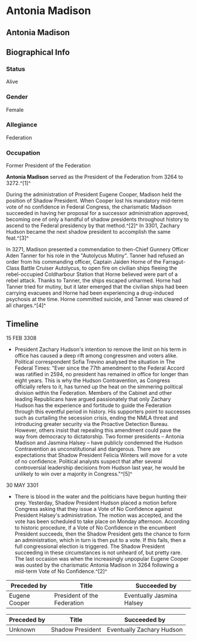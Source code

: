 # Antonia Madison
## Antonia Madison

		

## Biographical Info

### Status

Alive

### Gender

Female

### Allegiance

Federation

### Occupation

Former President of the Federation

**Antonia Madison** served as the President of the Federation from 3264 to 3272.^[1]^

During the administration of President Eugene Cooper, Madison held the position of Shadow President. When Cooper lost his mandatory mid-term vote of no confidence in Federal Congress, the charismatic Madison succeeded in having her proposal for a successor administration approved, becoming one of only a handful of shadow presidents throughout history to ascend to the Federal presidency by that method.^[2]^ In 3301, Zachary Hudson became the next shadow president to accomplish the same feat.^[3]^

In 3271, Madison presented a commendation to then-Chief Gunnery Officer Aden Tanner for his role in the "Autolycus Mutiny". Tanner had refused an order from his commanding officer, Captain Jaiden Horne of the Farragut-Class Battle Cruiser Autolycus, to open fire on civilian ships fleeing the rebel-occupied Coldharbour Station that Horne believed were part of a rebel attack. Thanks to Tanner, the ships escaped unharmed. Horne had Tanner tried for mutiny, but it later emerged that the civilian ships had been carrying evacuees and Horne had been experiencing a drug-induced psychosis at the time. Horne committed suicide, and Tanner was cleared of all charges.^[4]^

## Timeline

15 FEB 3308

- President Zachary Hudson's intention to remove the limit on his term in office has caused a deep rift among congressmen and voters alike. Political correspondent Sofia Trevino analysed the situation in The Federal Times: "Ever since the 77th amendment to the Federal Accord was ratified in 2594, no president has remained in office for longer than eight years. This is why the Hudson Contravention, as Congress officially refers to it, has turned up the heat on the simmering political division within the Federation. Members of the Cabinet and other leading Republicans have argued passionately that only Zachary Hudson has the experience and fortitude to guide the Federation through this eventful period in history. His supporters point to successes such as curtailing the secession crisis, ending the NMLA threat and introducing greater security via the Proactive Detection Bureau. However, others insist that repealing this amendment could pave the way from democracy to dictatorship. Two former presidents – Antonia Madison and Jasmina Halsey – have publicly condemned the Hudson Contravention as unconstitutional and dangerous. There are expectations that Shadow President Felicia Winters will move for a vote of no confidence. Political analysts suspect that after several controversial leadership decisions from Hudson last year, he would be unlikely to win over a majority in Congress."^[5]^

30 MAY 3301

- There is blood in the water and the politicians have begun hunting their prey. Yesterday, Shadow President Hudson placed a motion before Congress asking that they issue a Vote of No Confidence against President Halsey's administration. The motion was accepted, and the vote has been scheduled to take place on Monday afternoon. According to historic procedure, if a Vote of No Confidence in the encumbent President succeeds, then the Shadow President gets the chance to form an administration, which in turn is then put to a vote. If this fails, then a full congressional election is triggered. The Shadow President succeeding in these circumstances is not unheard of, but pretty rare. The last occasion was when the increasingly unpopular Eugene Cooper was ousted by the charismatic Antonia Madison in 3264 following a mid-term Vote of No Confidence.^[2]^

| **Preceded by** | **Title** | **Succeeded by** |
| --- | --- | --- |
| Eugene Cooper | President of the Federation | Eventually Jasmina Halsey |

| **Preceded by** | **Title** | **Succeeded by** |
| --- | --- | --- |
| Unknown | Shadow President | Eventually Zachary Hudson |